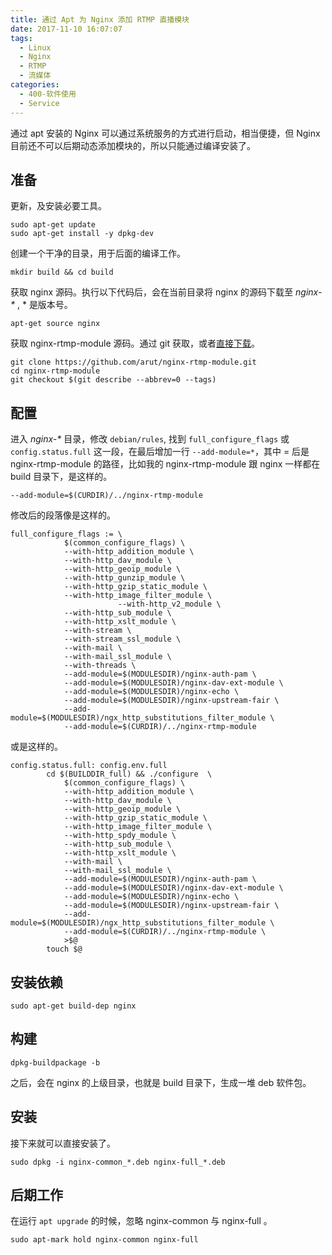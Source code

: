 ```yaml
---
title: 通过 Apt 为 Nginx 添加 RTMP 直播模块
date: 2017-11-10 16:07:07
tags:
  - Linux
  - Nginx
  - RTMP
  - 流媒体
categories:
  - 400-软件使用
  - Service
---
```


通过 apt 安装的 Nginx 可以通过系统服务的方式进行启动，相当便捷，但 Nginx 目前还不可以后期动态添加模块的，所以只能通过编译安装了。

## 准备

更新，及安装必要工具。

    sudo apt-get update
    sudo apt-get install -y dpkg-dev

创建一个干净的目录，用于后面的编译工作。

    mkdir build && cd build

获取 nginx 源码。执行以下代码后，会在当前目录将 nginx 的源码下载至 _nginx-*_ , * 是版本号。

    apt-get source nginx

获取 nginx-rtmp-module 源码。通过 git 获取，或者[直接下载]( https://github.com/arut/nginx-rtmp-module/archive/master.zip )。

    git clone https://github.com/arut/nginx-rtmp-module.git
    cd nginx-rtmp-module
    git checkout $(git describe --abbrev=0 --tags)

<!-- more -->

## 配置

进入  _nginx-*_ 目录，修改 `debian/rules`, 找到 `full_configure_flags` 或 `config.status.full` 这一段，在最后增加一行 `--add-module=*`，其中 = 后是 nginx-rtmp-module 的路径，比如我的 nginx-rtmp-module 跟 nginx 一样都在 build 目录下，是这样的。

```
--add-module=$(CURDIR)/../nginx-rtmp-module
```

修改后的段落像是这样的。

```
full_configure_flags := \
            $(common_configure_flags) \
            --with-http_addition_module \
            --with-http_dav_module \
            --with-http_geoip_module \
            --with-http_gunzip_module \
            --with-http_gzip_static_module \
            --with-http_image_filter_module \
                        --with-http_v2_module \
            --with-http_sub_module \
            --with-http_xslt_module \
            --with-stream \
            --with-stream_ssl_module \
            --with-mail \
            --with-mail_ssl_module \
            --with-threads \
            --add-module=$(MODULESDIR)/nginx-auth-pam \
            --add-module=$(MODULESDIR)/nginx-dav-ext-module \
            --add-module=$(MODULESDIR)/nginx-echo \
            --add-module=$(MODULESDIR)/nginx-upstream-fair \
            --add-module=$(MODULESDIR)/ngx_http_substitutions_filter_module \
            --add-module=$(CURDIR)/../nginx-rtmp-module
```

或是这样的。

```
config.status.full: config.env.full
        cd $(BUILDDIR_full) && ./configure  \
            $(common_configure_flags) \
            --with-http_addition_module \
            --with-http_dav_module \
            --with-http_geoip_module \
            --with-http_gzip_static_module \
            --with-http_image_filter_module \
            --with-http_spdy_module \
            --with-http_sub_module \
            --with-http_xslt_module \
            --with-mail \
            --with-mail_ssl_module \
            --add-module=$(MODULESDIR)/nginx-auth-pam \
            --add-module=$(MODULESDIR)/nginx-dav-ext-module \
            --add-module=$(MODULESDIR)/nginx-echo \
            --add-module=$(MODULESDIR)/nginx-upstream-fair \
            --add-module=$(MODULESDIR)/ngx_http_substitutions_filter_module \
            --add-module=$(CURDIR)/../nginx-rtmp-module \
            >$@
        touch $@
```

## 安装依赖

    sudo apt-get build-dep nginx

## 构建

    dpkg-buildpackage -b

之后，会在 nginx 的上级目录，也就是 build 目录下，生成一堆 deb 软件包。

## 安装

接下来就可以直接安装了。

    sudo dpkg -i nginx-common_*.deb nginx-full_*.deb


## 后期工作

在运行 `apt upgrade` 的时候，忽略 nginx-common 与 nginx-full 。

    sudo apt-mark hold nginx-common nginx-full
